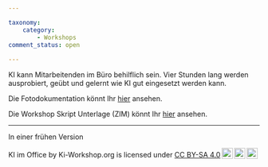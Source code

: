 ```yaml
---

taxonomy:
    category:
        - Workshops
comment_status: open  
        
---
```

KI kann Mitarbeitenden im Büro  behilflich sein. Vier Stunden lang werden ausprobiert, geübt und gelernt wie KI gut eingesetzt werden kann.

Die Fotodokumentation könnt Ihr <a href="https://ki-workshop.org/protokoll-ki-im-office-4h/">hier</a> ansehen.

Die Workshop Skript Unterlage (ZIM) könnt Ihr <a href="https://ki-workshop.org/skript-ki-im-office-4h/">hier</a>  ansehen.

<hr>
In einer frühen Version

 <p xmlns:cc="http://creativecommons.org/ns#" xmlns:dct="http://purl.org/dc/terms/"><span property="dct:title">KI im Office</span> by <span property="cc:attributionName">Ki-Workshop.org</span> is licensed under <a href="https://creativecommons.org/licenses/by-sa/4.0/?ref=chooser-v1" target="_blank" rel="license noopener noreferrer" style="display:inline-block;">CC BY-SA 4.0<img style="height:22px!important;margin-left:3px;vertical-align:text-bottom;" src="https://mirrors.creativecommons.org/presskit/icons/cc.svg?ref=chooser-v1" alt=""><img style="height:22px!important;margin-left:3px;vertical-align:text-bottom;" src="https://mirrors.creativecommons.org/presskit/icons/by.svg?ref=chooser-v1" alt=""><img style="height:22px!important;margin-left:3px;vertical-align:text-bottom;" src="https://mirrors.creativecommons.org/presskit/icons/sa.svg?ref=chooser-v1" alt=""></a></p> 
 <p><p>

<p></p>
